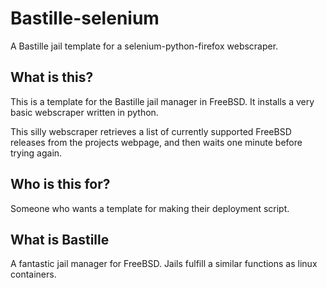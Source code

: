 # Bastille-selenium
A Bastille jail template for a selenium-python-firefox webscraper. 

## What is this?
This is a template for the Bastille jail manager in FreeBSD. 
It installs a very basic webscraper written in python. 

This silly webscraper retrieves a list of currently supported FreeBSD releases from 
the projects webpage, and then waits one minute before trying again. 

## Who is this for?
Someone who wants a template for making their deployment script.  

## What is Bastille
A fantastic jail manager for FreeBSD. Jails fulfill a similar functions as linux containers. 